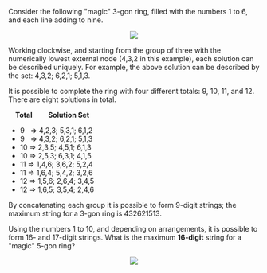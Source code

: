 Consider the following "magic" 3-gon ring, filled with the numbers 1 to 6, and each line adding to nine.

<p align="center"><img src="https://i.imgur.com/D3gj8uU.png" /></p>

Working clockwise, and starting from the group of three with the numerically lowest external node (4,3,2 in this example), each solution can be described uniquely. For example, the above solution can be described by the set: 4,3,2; 6,2,1; 5,1,3.

It is possible to complete the ring with four different totals: 9, 10, 11, and 12. There are eight solutions in total.

&emsp;**Total**&emsp;&emsp;&nbsp;**Solution Set**
* 9 &nbsp;&nbsp;=> 4,2,3; 5,3,1; 6,1,2
* 9 &nbsp;&nbsp;=> 4,3,2; 6,2,1; 5,1,3
* 10 => 2,3,5; 4,5,1; 6,1,3
* 10 => 2,5,3; 6,3,1; 4,1,5
* 11 => 1,4,6; 3,6,2; 5,2,4
* 11 => 1,6,4; 5,4,2; 3,2,6
* 12 => 1,5,6; 2,6,4; 3,4,5
* 12 => 1,6,5; 3,5,4; 2,4,6

By concatenating each group it is possible to form 9-digit strings; the maximum string for a 3-gon ring is 432621513.

Using the numbers 1 to 10, and depending on arrangements, it is possible to form 16- and 17-digit strings. What is the maximum **16-digit** string for a "magic" 5-gon ring?

<p align="center"><img src="https://i.imgur.com/HSbqr9N.png" /></p>
